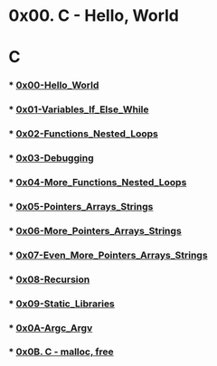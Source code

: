 # 0x00. C - Hello, World  
# C

### * [0x00-Hello_World](https://github.com/DammyNova7/alx-low_level_programming/tree/master/0x00-hello_world)
### * [0x01-Variables_If_Else_While](https://github.com/DammyNova7/alx-low_level_programming/tree/master/0x01-variables_if_else_while)
### * [0x02-Functions_Nested_Loops](https://github.com/DammyNova7/alx-low_level_programming/tree/master/0x02-functions_nested_loops)
### * [0x03-Debugging](https://github.com/DammyNova7/alx-low_level_programming/tree/master/0x03-debugging)
### * [0x04-More_Functions_Nested_Loops](https://github.com/DammyNova7/alx-low_level_programming/tree/master/0x04-more_functions_nested_loops)
### * [0x05-Pointers_Arrays_Strings](https://github.com/DammyNova7/alx-low_level_programming/tree/master/0x05-pointers_arrays_strings)
### * [0x06-More_Pointers_Arrays_Strings](https://github.com/DammyNova7/alx-low_level_programming/tree/master/0x06-pointers_arrays_strings)
### * [0x07-Even_More_Pointers_Arrays_Strings](https://github.com/DammyNova7/alx-low_level_programming/tree/master/0x07-pointers_arrays_strings)
### * [0x08-Recursion](https://github.com/DammyNova7/alx-low_level_programming/tree/master/0x08-recursion)
### * [0x09-Static_Libraries](https://github.com/DammyNova7/alx-low_level_programming/tree/master/0x09-static_libraries)
### * [0x0A-Argc_Argv](https://github.com/DammyNova7/alx-low_level_programming/tree/master/0x0A-argc_argv)
### * [0x0B. C - malloc, free](https://github.com/DammyNova7/alx-low_level_programming/tree/master/0x0B-malloc_free)
